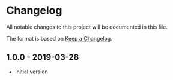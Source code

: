 # Changelog

All notable changes to this project will be documented in this file.

The format is based on [Keep a Changelog](http://keepachangelog.com/en/1.0.0/).

## 1.0.0 - 2019-03-28
- Initial version
